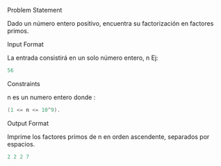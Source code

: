 Problem Statement

Dado un número entero positivo, encuentra su factorización en factores primos.

Input Format

La entrada consistirá en un solo número entero, n Ej:

```c
56
```

Constraints

n es un numero entero donde :

```c
(1 <= n <= 10^9).
```

Output Format

Imprime los factores primos de n en orden ascendente, separados por espacios.

```c
2 2 2 7
``` 
